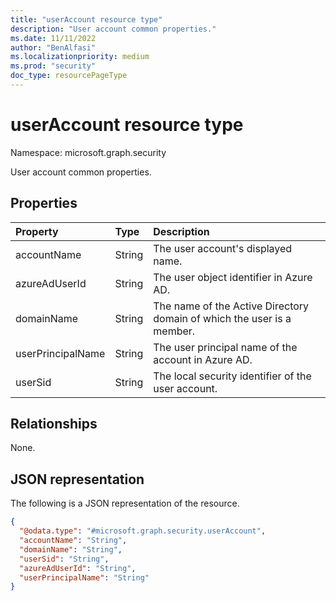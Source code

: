```yaml
---
title: "userAccount resource type"
description: "User account common properties."
ms.date: 11/11/2022
author: "BenAlfasi"
ms.localizationpriority: medium
ms.prod: "security"
doc_type: resourcePageType
---
```


# userAccount resource type

Namespace: microsoft.graph.security

User account common properties.

## Properties
|Property|Type|Description|
|:---|:---|:---|
|accountName|String|The user account's displayed name.|
|azureAdUserId|String|The user object identifier in Azure AD.|
|domainName|String|The name of the Active Directory domain of which the user is a member.|
|userPrincipalName|String|The user principal name of the account in Azure AD.|
|userSid|String|The local security identifier of the user account.|

## Relationships
None.

## JSON representation
The following is a JSON representation of the resource.
<!-- {
  "blockType": "resource",
  "@odata.type": "microsoft.graph.security.userAccount"
}
-->
``` json
{
  "@odata.type": "#microsoft.graph.security.userAccount",
  "accountName": "String",
  "domainName": "String",
  "userSid": "String",
  "azureAdUserId": "String",
  "userPrincipalName": "String"
}
```